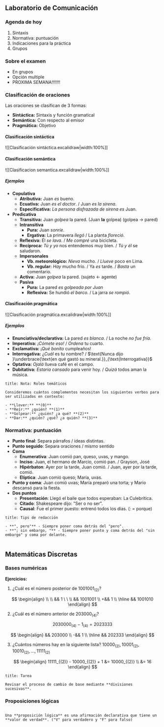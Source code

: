## Laboratorio de Comunicación

### Agenda de hoy

1. Sintaxis
2. Normativa: puntuación
3. Indicaciones para la práctica
4. Grupos

### Sobre el examen

- En grupos
- Opción multiple
- PROXIMA SEMANA!!!!!!!

### Clasificación de oraciones

Las oraciones se clasifican de 3 formas:

- **Sintáctica:** Sintaxis y función gramatical
- **Semántica:** Con respecto al emisor
- **Pragmática:** Objetivo

#### Clasificación sintáctica

![[Clasificación sintáctica.excalidraw|width:100%]]

#### Clasificación semántica

![[Clasificacion semantica.excalidraw|width:100%]]

##### Ejemplos

- **Copulativa**
	- **Atributiva:** Juan *es* bueno.
	- **Ecuativa:** Juan *es el doctor*. / Juan *es la sirena*.
	- **Especificativa:** *La persona disfrazada de sirena es* Juan.
- **Predicativa**
	- **Transitiva:** Juan *golpea* la pared. (Juan **la** golpea) (golpea $\to$ pared)
	- **Intransitiva**
		- **Pura:** Juan *sonríe*.
		- **Ergativa:** La primavera *llegó* / La planta *floreció*.
	- **Reflexiva:** Él *se lava*. / *Me compré* una bicicleta. 
	- **Recíproca:** *Tú y yo* nos entendemos muy bien. / *Tú y él* se saludaron.
	- **Impersonales**
		- **Vb. meteorológico:** *Nieva* mucho. / *Llueve* poco en Lima.
		- **Vb. regular:** *Hay* mucho frío. / Ya *es* tarde. / *Basta* un comentario.
	- **Activa:** Juan *golpea* la pared. (sujeto $\leftarrow$ agente)
	- **Pasiva**
		- **Pura:** La pared *es golpeada por Juan*
		- **Reflexiva:** Se hundió *el barco*. / La jarra *se rompió*.

#### Clasificación pragmática

![[Clasificación pragmática.excalidraw|width:100%]]

##### Ejemplos

- **Enunciativa/declarativa:** La pared *es blanca*. / La noche *no fue fría*.
- **Imperativa:** *¡Cómete eso!* / *Ordena* tu cuarto.
- **Exclamativa:** ¡*Qué bonito* cumpleaños!
- **Interrogativa:** ¿*Cuál* es tu nombre? / $\text{Nunca dijo }\underbrace{\text{en qué gastó su mineral.}}_{\text{Interrogativa}}$
- **Optativa:** *Ojalá* llueva café en el campo.
- **Dubitativa:** *Estaría cansado* para venir hoy. / *Quizá* todos aman la música.


```ad-note
title: Nota: Roles temáticos

Consideremos cuántos complementos necesitan los siguientes verbos para ser utilizados en contexto:

- **Llover:** **(0)**
- **Reír:** ¿quién? **(1)**
- **Golpear:** ¿quién? ¿a qué? **(2)**
- **Dar:** ¿quién? ¿qué? ¿a quién? **(3)**

```

### Normativa: puntuación

- **Punto final**: Separa párrafos / ideas distintas.
- **Punto seguido**: Separa oraciones / mismo sentido
- **Coma**
	- **Enumerativa**: Juan comió pan, queso, uvas, y mango.
	- **Inciso**: Juan, el hermano de Marcio, comió pan. / Grayson, José
	- **Hipérbaton**: Ayer por la tarde, Juan comió. / Juan, ayer por la tarde, comió.
	- **Elíptica**: Juan comió queso; María, uvas.
- **Punto y coma**: Juan comió uvas; María preparó una torta; y Mario descansó para la fiesta.
- **Dos puntos**
	- **Presentación**: Llegó el baile que todos esperaban: La Culebrítica.
	- **Citado**: Shakespeare dijo: "Ser o no ser".
	- **Causal**: Fue el primer puesto: entrenó todos los días. (: = porque)

```ad-important
title: Tips de redacción

- **", pero"** - Siempre poner coma detrás del "pero".
- **"; sin embargo, "** - Siempre poner punto y coma detrás del "sin embargo" y coma por delante.


```

## Matemáticas Discretas

### Bases numéricas

**Ejercicios:**

1. ¿Cuál es el número posterior de $1001001_{(2)}$?

$$
\begin{align} \\ \\
 &&      1 \ \ \\
 && 1001001 \\
+&&       1 \\
\hline
&& 1001010
\end{align}
$$

2. ¿Cuál es el número anterior de $203000_{(4)}$?

$$
2030000_{(4)} - 1_{(4)} = 2023333
$$

$$
\begin{align}
 && 203000 \\
-&& 1 \\
\hline
&& 202333
\end{align}
$$

3. ¿Cuántos números hay en la siguiente lista? $10000_{(2)},10001_{(2)},10010_{(2)},\dots,11111_{(2)}$

$$
\begin{align}
11111_{(2)} - 10000_{(2)} + 1 &= 10000_{(2)} \\
&= 16
\end{align}
$$
```ad-exercise
title: Tarea

Revisar el proceso de cambio de base mediante **divisiones sucesivas**.

```



### Proposiciones lógicas

```ad-definition

Una **proposición lógica** es una afirmación declarativa que tiene un **valor de verdad**. ("V" para verdadero y "F" para falso)

```

